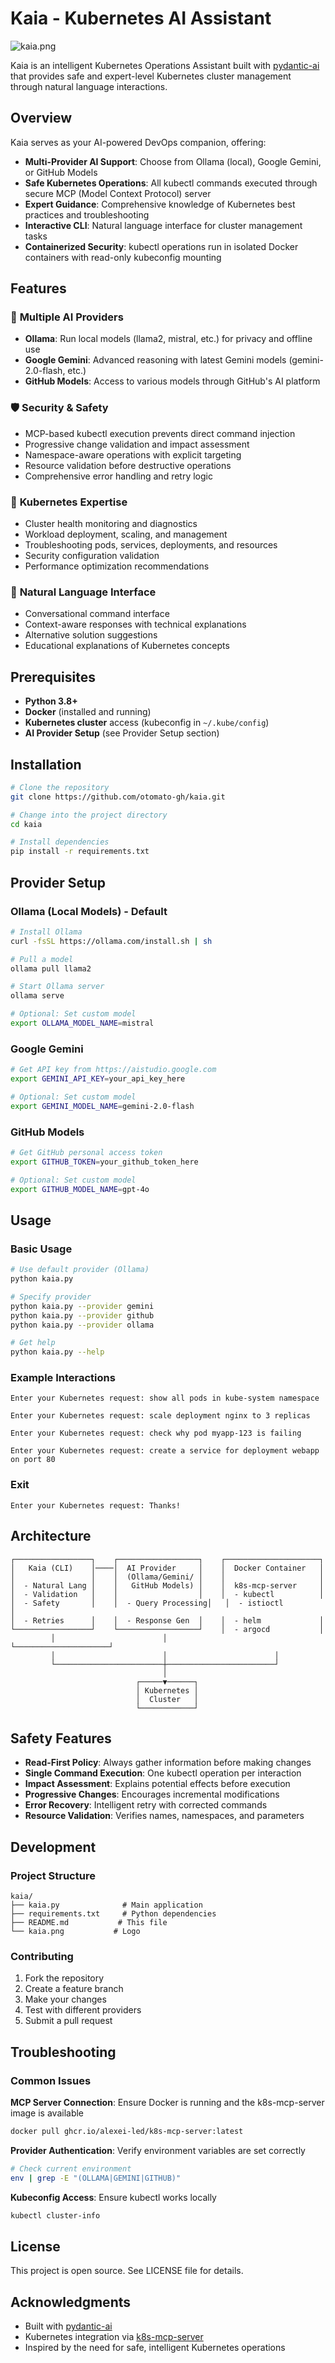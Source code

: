 # Kaia - Kubernetes AI Assistant
![kaia.png](kaia.png)

Kaia is an intelligent Kubernetes Operations Assistant built with [pydantic-ai](https://ai.pydantic.dev/) that provides safe and expert-level Kubernetes cluster management through natural language interactions.

## Overview

Kaia serves as your AI-powered DevOps companion, offering:

- **Multi-Provider AI Support**: Choose from Ollama (local), Google Gemini, or GitHub Models
- **Safe Kubernetes Operations**: All kubectl commands executed through secure MCP (Model Context Protocol) server
- **Expert Guidance**: Comprehensive knowledge of Kubernetes best practices and troubleshooting
- **Interactive CLI**: Natural language interface for cluster management tasks
- **Containerized Security**: kubectl operations run in isolated Docker containers with read-only kubeconfig mounting

## Features

### 🤖 **Multiple AI Providers**
- **Ollama**: Run local models (llama2, mistral, etc.) for privacy and offline use
- **Google Gemini**: Advanced reasoning with latest Gemini models (gemini-2.0-flash, etc.)
- **GitHub Models**: Access to various models through GitHub's AI platform

### 🛡️ **Security & Safety**
- MCP-based kubectl execution prevents direct command injection
- Progressive change validation and impact assessment
- Namespace-aware operations with explicit targeting
- Resource validation before destructive operations
- Comprehensive error handling and retry logic

### 🔧 **Kubernetes Expertise**
- Cluster health monitoring and diagnostics
- Workload deployment, scaling, and management
- Troubleshooting pods, services, deployments, and resources
- Security configuration validation
- Performance optimization recommendations

### 💬 **Natural Language Interface**
- Conversational command interface
- Context-aware responses with technical explanations
- Alternative solution suggestions
- Educational explanations of Kubernetes concepts

## Prerequisites

- **Python 3.8+**
- **Docker** (installed and running)
- **Kubernetes cluster** access (kubeconfig in `~/.kube/config`)
- **AI Provider Setup** (see Provider Setup section)

## Installation

```bash
# Clone the repository
git clone https://github.com/otomato-gh/kaia.git

# Change into the project directory
cd kaia

# Install dependencies
pip install -r requirements.txt
```

## Provider Setup

### Ollama (Local Models) - Default
```bash
# Install Ollama
curl -fsSL https://ollama.com/install.sh | sh

# Pull a model
ollama pull llama2

# Start Ollama server
ollama serve

# Optional: Set custom model
export OLLAMA_MODEL_NAME=mistral
```

### Google Gemini
```bash
# Get API key from https://aistudio.google.com
export GEMINI_API_KEY=your_api_key_here

# Optional: Set custom model
export GEMINI_MODEL_NAME=gemini-2.0-flash
```

### GitHub Models
```bash
# Get GitHub personal access token
export GITHUB_TOKEN=your_github_token_here

# Optional: Set custom model  
export GITHUB_MODEL_NAME=gpt-4o
```

## Usage

### Basic Usage
```bash
# Use default provider (Ollama)
python kaia.py

# Specify provider
python kaia.py --provider gemini
python kaia.py --provider github
python kaia.py --provider ollama

# Get help
python kaia.py --help
```

### Example Interactions
```
Enter your Kubernetes request: show all pods in kube-system namespace

Enter your Kubernetes request: scale deployment nginx to 3 replicas

Enter your Kubernetes request: check why pod myapp-123 is failing

Enter your Kubernetes request: create a service for deployment webapp on port 80
```

### Exit
```
Enter your Kubernetes request: Thanks!
```

## Architecture

```
┌─────────────────┐    ┌──────────────────┐    ┌─────────────────────┐
│   Kaia (CLI)    │────│  AI Provider     │    │  Docker Container   │
│                 │    │  (Ollama/Gemini/ │    │                     │
│  - Natural Lang │    │   GitHub Models) │    │  k8s-mcp-server     │
│  - Validation   │    │                  │    │  - kubectl          │
│  - Safety       │    │  - Query Processing│   │  - istioctl         │
│  - Retries      │    │  - Response Gen  │    │  - helm             │
└─────────────────┘    └──────────────────┘    │  - argocd           │
         │                        │             └─────────────────────┘
         │                        │                        │
         └────────────────────────┼────────────────────────┘
                                  │
                            ┌─────▼──────┐
                            │ Kubernetes │
                            │  Cluster   │
                            └────────────┘
```

## Safety Features

- **Read-First Policy**: Always gather information before making changes
- **Single Command Execution**: One kubectl operation per interaction
- **Impact Assessment**: Explains potential effects before execution
- **Progressive Changes**: Encourages incremental modifications
- **Error Recovery**: Intelligent retry with corrected commands
- **Resource Validation**: Verifies names, namespaces, and parameters

## Development

### Project Structure
```
kaia/
├── kaia.py              # Main application
├── requirements.txt     # Python dependencies
├── README.md           # This file
└── kaia.png           # Logo
```

### Contributing
1. Fork the repository
2. Create a feature branch
3. Make your changes
4. Test with different providers
5. Submit a pull request

## Troubleshooting

### Common Issues

**MCP Server Connection**: Ensure Docker is running and the k8s-mcp-server image is available
```bash
docker pull ghcr.io/alexei-led/k8s-mcp-server:latest
```

**Provider Authentication**: Verify environment variables are set correctly
```bash
# Check current environment
env | grep -E "(OLLAMA|GEMINI|GITHUB)"
```

**Kubeconfig Access**: Ensure kubectl works locally
```bash
kubectl cluster-info
```

## License

This project is open source. See LICENSE file for details.

## Acknowledgments

- Built with [pydantic-ai](https://ai.pydantic.dev/)
- Kubernetes integration via [k8s-mcp-server](https://github.com/alexei-led/k8s-mcp-server)
- Inspired by the need for safe, intelligent Kubernetes operations